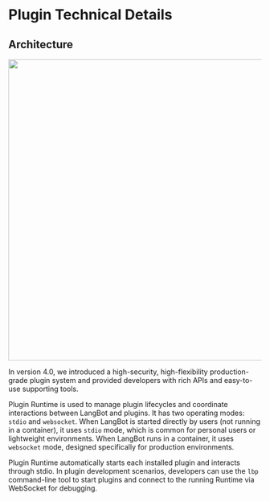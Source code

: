 # Plugin Technical Details

## Architecture

<img width="600" src="/assets/image/zh/plugin/dev/plugin_system_arch.png" />

In version 4.0, we introduced a high-security, high-flexibility production-grade plugin system and provided developers with rich APIs and easy-to-use supporting tools.

Plugin Runtime is used to manage plugin lifecycles and coordinate interactions between LangBot and plugins. It has two operating modes: `stdio` and `websocket`. When LangBot is started directly by users (not running in a container), it uses `stdio` mode, which is common for personal users or lightweight environments. When LangBot runs in a container, it uses `websocket` mode, designed specifically for production environments.

Plugin Runtime automatically starts each installed plugin and interacts through stdio. In plugin development scenarios, developers can use the `lbp` command-line tool to start plugins and connect to the running Runtime via WebSocket for debugging.